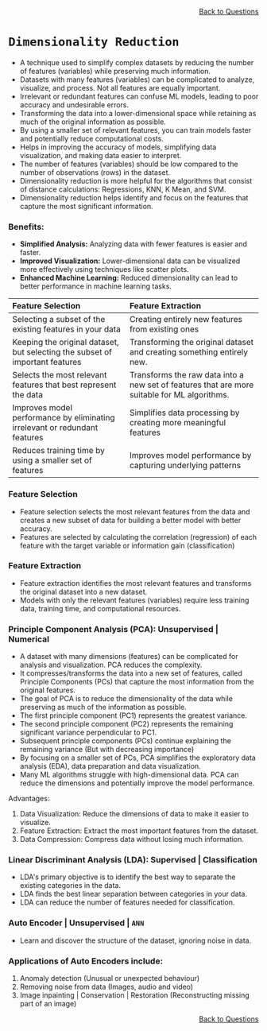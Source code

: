 <p align='right'><a align="right" href="https://github.com/KIRANKUMAR7296/Library/blob/main/Interview.md">Back to Questions</a></p>

# `Dimensionality Reduction`

- A technique used to simplify complex datasets by reducing the number of features (variables) while preserving much information.
- Datasets with many features (variables) can be complicated to analyze, visualize, and process. Not all features are equally important.
- Irrelevant or redundant features can confuse ML models, leading to poor accuracy and undesirable errors.
- Transforming the data into a lower-dimensional space while retaining as much of the original information as possible.
- By using a smaller set of relevant features, you can train models faster and potentially reduce computational costs.
- Helps in improving the accuracy of models, simplifying data visualization, and making data easier to interpret.
- The number of features (variables) should be low compared to the number of observations (rows) in the dataset.
- Dimensionality reduction is more helpful for the algorithms that consist of distance calculations: Regressions, KNN, K Mean, and SVM.  
- Dimensionality reduction helps identify and focus on the features that capture the most significant information.

### **Benefits:**
- **Simplified Analysis:** Analyzing data with fewer features is easier and faster.
- **Improved Visualization:** Lower-dimensional data can be visualized more effectively using techniques like scatter plots.
- **Enhanced Machine Learning:** Reduced dimensionality can lead to better performance in machine learning tasks.

Feature Selection | Feature Extraction
:--- | :---
Selecting a subset of the existing features in your data | Creating entirely new features from existing ones
Keeping the original dataset, but selecting the subset of important features | Transforming the original dataset and creating something entirely new.
Selects the most relevant features that best represent the data | Transforms the raw data into a new set of features that are more suitable for ML algorithms.
Improves model performance by eliminating irrelevant or redundant features | Simplifies data processing by creating more meaningful features
Reduces training time by using a smaller set of features | Improves model performance by capturing underlying patterns

### **Feature Selection**
- Feature selection selects the most relevant features from the data and creates a new subset of data for building a better model with better accuracy.
- Features are selected by calculating the correlation (regression) of each feature with the target variable or information gain (classification)

### **Feature Extraction**
- Feature extraction identifies the most relevant features and transforms the original dataset into a new dataset. 
- Models with only the relevant features (variables) require less training data, training time, and computational resources.

### **Principle Component Analysis (PCA): Unsupervised | Numerical**
- A dataset with many dimensions (features) can be complicated for analysis and visualization. PCA reduces the complexity.
- It compresses/transforms the data into a new set of features, called Principle Components (PCs) that capture the most information from the original features.
- The goal of PCA is to reduce the dimensionality of the data while preserving as much of the information as possible.
- The first principle component (PC1) represents the greatest variance.
- The second principle component (PC2) represents the remaining significant variance perpendicular to PC1.
- Subsequent principle components (PCs) continue explaining the remaining variance (But with decreasing importance)
- By focusing on a smaller set of PCs, PCA simplifies the exploratory data analysis (EDA), data preparation and data visualization.
- Many ML algorithms struggle with high-dimensional data. PCA can reduce the dimensions and potentially improve the model performance.

Advantages:
1. Data Visualization: Reduce the dimensions of data to make it easier to visualize.
2. Feature Extraction: Extract the most important features from the dataset.
3. Data Compression: Compress data without losing much information.

### **Linear Discriminant Analysis (LDA): Supervised | Classification**
- LDA's primary objective is to identify the best way to separate the existing categories in the data.
- LDA finds the best linear separation between categories in your data.
- LDA can reduce the number of features needed for classification.
 
### Auto Encoder | Unsupervised | `ANN`
- Learn and discover the structure of the dataset, ignoring noise in data. 

### Applications of Auto Encoders include:

1. Anomaly detection (Unusual or unexpected behaviour)
2. Removing noise from data (Images, audio and video)
3. Image inpainting | Conservation | Restoration (Reconstructing missing part of an image)

<p align='right'><a align="right" href="https://github.com/KIRANKUMAR7296/Library/blob/main/Interview.md">Back to Questions</a></p>
